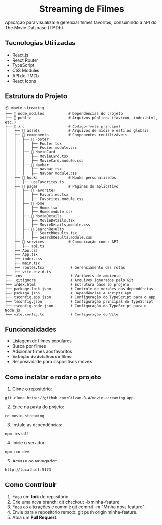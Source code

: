 <h1 align="center">
  Streaming de Filmes
</h1>

Aplicação para visualizar e gerenciar filmes favoritos,  consumindo a API do The Movie Database (TMDb).   

## Tecnologias Utilizadas   

- React.js   
- React Router   
- TypeScript   
- CSS Modules   
- API do TMDb   
- React Icons   

## Estrutura do Projeto   

```   
📦 movie-streaming
├── 📂 node_modules           # Dependências do projeto
├── 📂 public                 # Arquivos públicos (favicon, index.html, etc.)
├── 📂 src                    # Código-fonte principal
│   ├── 📂 assets             # Arquivos de mídia e estilos globais
│   ├── 📂 components         # Componentes reutilizáveis
│   │   ├── 📂 Footer
│   │   │   ├── Footer.tsx
│   │   │   ├── Footer.module.css
│   │   ├── 📂 MovieCard
│   │   │   ├── MovieCard.tsx
│   │   │   ├── MovieCard.module.css
│   │   ├── 📂 Navbar
│   │   │   ├── Navbar.tsx
│   │   │   ├── Navbar.module.css
│   ├── 📂 hooks              # Hooks personalizados
│   │   ├── useFavorites.ts
│   ├── 📂 pages              # Páginas do aplicativo
│   │   ├── 📂 Favorites
│   │   │   ├── Favorites.tsx
│   │   │   ├── Favorites.module.css
│   │   ├── 📂 Home
│   │   │   ├── Home.tsx
│   │   │   ├── Home.module.css
│   │   ├── 📂 MovieDetails
│   │   │   ├── MovieDetails.tsx
│   │   │   ├── MovieDetails.module.css
│   │   ├── 📂 SearchResults
│   │   │   ├── SearchResults.tsx
│   │   │   ├── SearchResults.module.css
│   ├── 📂 services           # Comunicação com a API
│   │   ├── api.ts
│   ├── App.css
│   ├── App.tsx
│   ├── index.css
│   ├── main.tsx
│   ├── routes.tsx            # Gerenciamento das rotas
│   ├── vite-env.d.ts
├── .env                      # Variáveis de ambiente
├── .gitignore                # Arquivos ignorados pelo Git
├── index.html                # Estrutura base do projeto
├── package-lock.json         # Controle de versões das dependências
├── package.json              # Dependências e scripts npm
├── tsconfig.app.json         # Configuração do TypeScript para o app
├── tsconfig.json             # Configuração principal do TypeScript
├── tsconfig.node.json        # Configuração do TypeScript para o Node.js
└── vite.config.ts            # Configuração do Vite
```   

## Funcionalidades   

- Listagem de filmes populares   
- Busca por filmes   
- Adicionar filmes aos favoritos   
- Exibição de detalhes do filme   
- Resposividade para dispositivos móveis   

## Como instalar e rodar o projeto   

1. Clone o repositório:   

```
git clone https://github.com/Gilvan-R-A/movie-streaming-app   
```   
   
2. Entre na pasta do projeto:   

```   
cd movie-streaming   
```   
3. Instale as dependências:   

```   
npm install   
```   

4. Inicie o servidor:   

```   
npm run dev   
```   

5. Acesse no navegador:   

```   
http://localhost:5173   
```   

## Como Contribuir   

1. Faça um **fork** do repositório.   
2. Crie uma nova branch: git checkout -b minha-feature   
3. Faça as alterações e commit: git commit -m "Minha nova feature".   
4. Envie para o repositório remoto: git push origin minha-feature.   
5. Abra um **Pull Request.**   

